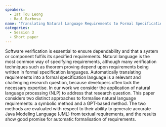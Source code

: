 ```yaml
---
speakers:
  - Iat Tou Leong
  - Raul Barbosa 
name: 'Translating Natural Language Requirements to Formal Specifications: A Study on GPT and Symbolic NLP'
categories:
  - Session 3
  - Short paper
---
```



Software verification is essential to ensure dependability and that a system or component fulfils its specified requirements. 
Natural language is the most common way of specifying requirements, although many verification techniques such as theorem proving depend upon requirements being written in formal specification languages. 
Automatically translating requirements into a formal specification language is a relevant and challenging research question, because developers often lack the necessary expertise. 
In our work we consider the application of natural language processing (NLP) to address that research question. 
This paper considers two distinct approaches to formalise natural language requirements: a symbolic method and a GPT-based method. 
The two methods are evaluated with respect to their ability to generate accurate Java Modeling Language (JML) from textual requirements, and the results show good promise for automatic formalisation of requirements.
